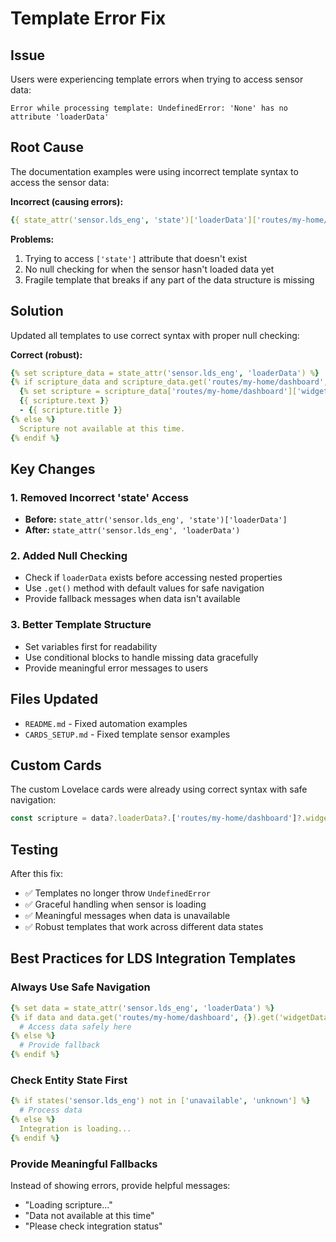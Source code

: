 # Template Error Fix

## Issue
Users were experiencing template errors when trying to access sensor data:
```
Error while processing template: UndefinedError: 'None' has no attribute 'loaderData'
```

## Root Cause
The documentation examples were using incorrect template syntax to access the sensor data:

**Incorrect (causing errors):**
```yaml
{{ state_attr('sensor.lds_eng', 'state')['loaderData']['routes/my-home/dashboard']['widgetData']['daily']['scripture']['text'] }}
```

**Problems:**
1. Trying to access `['state']` attribute that doesn't exist
2. No null checking for when the sensor hasn't loaded data yet
3. Fragile template that breaks if any part of the data structure is missing

## Solution
Updated all templates to use correct syntax with proper null checking:

**Correct (robust):**
```yaml
{% set scripture_data = state_attr('sensor.lds_eng', 'loaderData') %}
{% if scripture_data and scripture_data.get('routes/my-home/dashboard', {}).get('widgetData', {}).get('daily', {}).get('scripture') %}
  {% set scripture = scripture_data['routes/my-home/dashboard']['widgetData']['daily']['scripture'] %}
  {{ scripture.text }}
  - {{ scripture.title }}
{% else %}
  Scripture not available at this time.
{% endif %}
```

## Key Changes

### 1. Removed Incorrect 'state' Access
- **Before:** `state_attr('sensor.lds_eng', 'state')['loaderData']`
- **After:** `state_attr('sensor.lds_eng', 'loaderData')`

### 2. Added Null Checking
- Check if `loaderData` exists before accessing nested properties
- Use `.get()` method with default values for safe navigation
- Provide fallback messages when data isn't available

### 3. Better Template Structure
- Set variables first for readability
- Use conditional blocks to handle missing data gracefully
- Provide meaningful error messages to users

## Files Updated
- `README.md` - Fixed automation examples
- `CARDS_SETUP.md` - Fixed template sensor examples

## Custom Cards
The custom Lovelace cards were already using correct syntax with safe navigation:
```javascript
const scripture = data?.loaderData?.['routes/my-home/dashboard']?.widgetData?.daily?.scripture;
```

## Testing
After this fix:
- ✅ Templates no longer throw `UndefinedError`
- ✅ Graceful handling when sensor is loading
- ✅ Meaningful messages when data is unavailable
- ✅ Robust templates that work across different data states

## Best Practices for LDS Integration Templates

### Always Use Safe Navigation
```yaml
{% set data = state_attr('sensor.lds_eng', 'loaderData') %}
{% if data and data.get('routes/my-home/dashboard', {}).get('widgetData', {}).get('daily', {}).get('scripture') %}
  # Access data safely here
{% else %}
  # Provide fallback
{% endif %}
```

### Check Entity State First
```yaml
{% if states('sensor.lds_eng') not in ['unavailable', 'unknown'] %}
  # Process data
{% else %}
  Integration is loading...
{% endif %}
```

### Provide Meaningful Fallbacks
Instead of showing errors, provide helpful messages:
- "Loading scripture..."
- "Data not available at this time"
- "Please check integration status"
